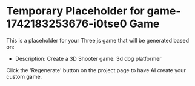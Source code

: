 
# Temporary Placeholder for game-1742183253676-i0tse0 Game

This is a placeholder for your Three.js game that will be generated based on:
- Description: Create a 3D Shooter game: 3d dog platformer

Click the 'Regenerate' button on the project page to have AI create your custom game.
